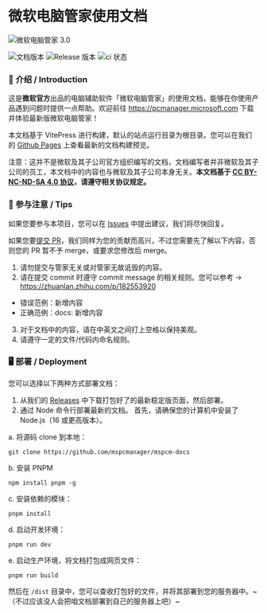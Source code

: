 # 微软电脑管家使用文档
![微软电脑管家 3.0](https://pcmanager.microsoft.com/assets/digitalLivingMain-phone.png)  

![文档版本](https://img.shields.io/github/package-json/v/mspcmanager/mspcm-docs) 
![Release 版本](https://img.shields.io/github/v/release/mspcmanager/mspcm-docs?include_prereleases) 
![ci 状态](https://img.shields.io/github/actions/workflow/status/mspcmanager/mspcm-docs/deploy-to-pages.yml) 

### 👏 介绍 / Introduction  
这是**微软官方**出品的电脑辅助软件「微软电脑管家」的使用文档，能够在你使用产品遇到问题时提供一点帮助。欢迎前往 <https://pcmanager.microsoft.com> 下载并体验最新版微软电脑管家！   

本文档基于 VitePress 进行构建，默认的站点运行目录为根目录。您可以在我们的 [Github Pages](https://mspcmanager.github.io/mspcm-docs/) 上查看最新的文档构建预览。  

注意：这并不是微软及其子公司官方组织编写的文档，文档编写者并非微软及其子公司的员工，本文档中的内容也与微软及其子公司本身无关。**本文档基于 [CC BY-NC-ND-SA 4.0  协议](https://creativecommons.org/licenses/by-nc-nd/4.0/legalcode.zh-Hans)，请遵守相关协议规定。**

### 📣 参与注意 / Tips  
如果您要参与本项目，您可以在 [Issues](https://github.com/mspcmanager/mspcm-docs/issues) 中提出建议，我们将尽快回复。  

如果您要[提交 PR](https://github.com/mspcmanager/mspcm-docs/pulls)，我们同样为您的贡献而高兴，不过您需要先了解以下内容，否则您的 PR 暂不予 merge，或要求您修改后 merge。  

1. 请勿提交与管家无关或对管家无故诋毁的内容。
2. 请在提交 commit 时遵守 commit message 的相关规则。您可以参考 → <https://zhuanlan.zhihu.com/p/182553920>  
  * 错误范例：新增内容
  * 正确范例：docs: 新增内容
3. 对于文档中的内容，请在中英文之间打上空格以保持美观。
4. 请遵守一定的文件/代码内命名规则。

### 🖥️ 部署 / Deployment
您可以选择以下两种方式部署文档：  
1. 从我们的 [Releases](https://github.com/mspcmanager/mspcm-docs/releases) 中下载打包好了的最新稳定版页面，然后部署。
2. 通过 Node 命令行部署最新的文档。
首先，请确保您的计算机中安装了 Node.js（16 或更高版本）。  
  
a. 将源码 clone 到本地：  
```shell
git clone https://github.com/mspcmanager/mspcm-docs
```
b. 安装 PNPM
```shell
npm install pnpm -g
```
c. 安装依赖的模块：  
```shell
pnpm install
```
d. 启动开发环境：  
```shell
pnpm run dev
```
e. 启动生产环境，将文档打包成网页文件：  
```shell
pnpm run build
```
然后在 `/dist` 目录中，您可以查收打包好的文件，并将其部署到您的服务器中。~（不过应该没人会把咱文档部署到自己的服务器上吧）~
